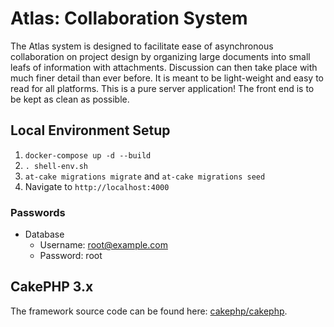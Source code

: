 # Atlas: Collaboration System

The Atlas system is designed to facilitate ease of asynchronous collaboration on project design by organizing large documents into small leafs of information with attachments. Discussion can then take place with much finer detail than ever before. It is meant to be light-weight and easy to read for all platforms. This is a pure server application! The front end is to be kept as clean as possible. 

## Local Environment Setup

1. `docker-compose up -d --build`
2. `. shell-env.sh`
3. `at-cake migrations migrate` and `at-cake migrations seed`
4. Navigate to `http://localhost:4000`

### Passwords

* Database
    * Username: root@example.com
    * Password: root

## CakePHP 3.x

The framework source code can be found here: [cakephp/cakephp](https://github.com/cakephp/cakephp).